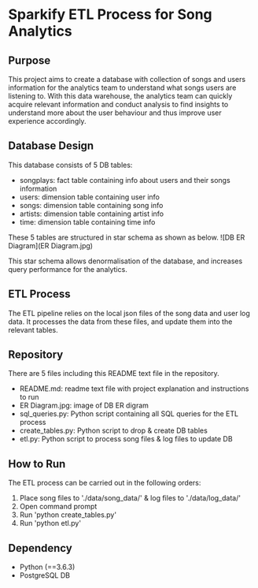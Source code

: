 # Sparkify ETL Process for Song Analytics

## Purpose 
This project aims to create a database with collection of songs and users information for the analytics team to 
understand what songs users are listening to.
With this data warehouse, the analytics team can quickly acquire relevant information and conduct
analysis to find insights to understand more about the user behaviour and thus improve user experience accordingly.

## Database Design 
This database consists of 5 DB tables:
- songplays: fact table containing info about users and their songs information 
- users: dimension table containing user info
- songs: dimension table containing song info
- artists: dimension table containing artist info
- time: dimension table containing time info

These 5 tables are structured in star schema as shown as below. 
![DB ER Diagram](ER Diagram.jpg)

This star schema allows denormalisation of the database, and increases query performance for the analytics.

## ETL Process
The ETL pipeline relies on the local json files of the song data and user log data. It processes the data 
from these files, and update them into the relevant tables. 

## Repository
There are 5 files including this README text file in the repository.
- README.md: readme text file with project explanation and instructions to run 
- ER Diagram.jpg: image of DB ER digram
- sql_queries.py: Python script containing all SQL queries for the ETL process
- create_tables.py: Python script to drop & create DB tables
- etl.py: Python script to process song files & log files to update DB

## How to Run
The ETL process can be carried out in the following orders:
1. Place song files to './data/song_data/' & log files to './data/log_data/'
2. Open command prompt
3. Run 'python create_tables.py'
4. Run 'python etl.py'

## Dependency
- Python (==3.6.3)
- PostgreSQL DB
